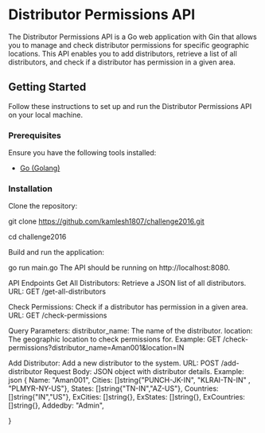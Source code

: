 # Distributor Permissions API

The Distributor Permissions API is a Go web application with Gin that allows you to manage and check distributor permissions for specific geographic locations. This API enables you to add distributors, retrieve a list of all distributors, and check if a distributor has permission in a given area.

## Getting Started

Follow these instructions to set up and run the Distributor Permissions API on your local machine.

### Prerequisites

Ensure you have the following tools installed:

- [Go (Golang)](https://golang.org/dl/)

### Installation

 Clone the repository:

   git clone https://github.com/kamlesh1807/challenge2016.git
   
   cd challenge2016
   
Build and run the application:

go run main.go
The API should be running on http://localhost:8080.

API Endpoints
Get All Distributors: Retrieve a JSON list of all distributors.
URL: GET /get-all-distributors

Check Permissions: Check if a distributor has permission in a given area.
URL: GET /check-permissions

Query Parameters:
distributor_name: The name of the distributor.
location: The geographic location to check permissions for.
Example:
GET /check-permissions?distributor_name=Aman001&location=IN


Add Distributor: Add a new distributor to the system.
URL: POST /add-distributor
Request Body: JSON object with distributor details.
Example:
json
{
    Name:      "Aman001",
		Cities:    []string{"PUNCH-JK-IN", "KLRAI-TN-IN" , "PLMYR-NY-US"},
		States:    []string{"TN-IN","AZ-US"},
		Countries: []string{"IN","US"},
		ExCities: []string{},
		ExStates: []string{},
		ExCountries: []string{},
		Addedby: "Admin",

}
    


